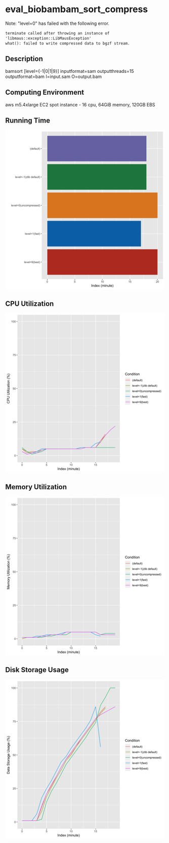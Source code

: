 # eval_biobambam_sort_compress

Note: "level=0" has failed with the following error.
```
terminate called after throwing an instance of 'libmaus::exception::LibMausException'
what(): failed to write compressed data to bgzf stream.
```

## Description
bamsort [level={-1|0|1|9}] inputformat=sam outputthreads=15 outputformat=bam I=input.sam O=output.bam

## Computing Environment
aws m5.4xlarge EC2 spot instance - 16 cpu, 64GiB memory, 120GB EBS

## Running Time
![Running Time](output/running_time.png)

## CPU Utilization
![CPU Utilization](output/cpu_utilization.png)

## Memory Utilization
![Memory Utilization](output/memory_utilization.png)

## Disk Storage Usage
![Disk Storage Usage](output/disk_storage_usage.png)
